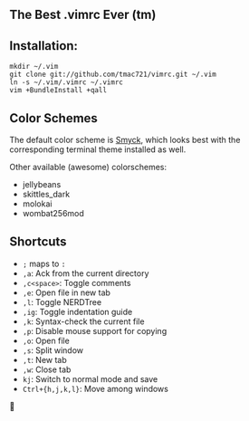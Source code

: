 The Best .vimrc Ever (tm)
---

## Installation:

    mkdir ~/.vim
    git clone git://github.com/tmac721/vimrc.git ~/.vim
    ln -s ~/.vim/.vimrc ~/.vimrc
    vim +BundleInstall +qall

## Color Schemes

The default color scheme is [Smyck](https://github.com/hukl/Smyck-Color-Scheme/), which looks best with the corresponding terminal theme installed as well.

Other available (awesome) colorschemes:

* jellybeans
* skittles_dark
* molokai
* wombat256mod

## Shortcuts

* `;` maps to `:`
* `,a`: Ack from the current directory
* `,c<space>`: Toggle comments
* `,e`: Open file in new tab
* `,l`: Toggle NERDTree
* `,ig`: Toggle indentation guide
* `,k`: Syntax-check the current file
* `,p`: Disable mouse support for copying
* `,o`: Open file
* `,s`: Split window
* `,t`: New tab
* `,w`: Close tab
* `kj`: Switch to normal mode and save
* `Ctrl+{h,j,k,l}`: Move among windows

🏩
